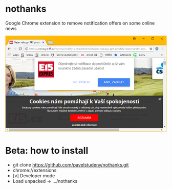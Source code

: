 # nothanks
Google Chrome extension to remove notification offers on some online news

![Ne, děkuji](https://raw.githubusercontent.com/pavelstudeny/nothanks/master/img/screenshot.png)

# Beta: how to install

* git clone https://github.com/pavelstudeny/nothanks.git
* chrome://extensions
* [v] Developer mode
* Load unpacked -> .../nothanks
